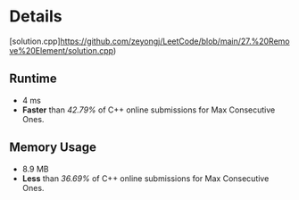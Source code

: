 # Details
[solution.cpp]https://github.com/zeyongj/LeetCode/blob/main/27.%20Remove%20Element/solution.cpp)

## Runtime
- 4 ms
- **Faster** than *42.79%* of C++ online submissions for Max Consecutive Ones.

## Memory Usage
- 8.9 MB
- **Less** than *36.69%* of C++ online submissions for Max Consecutive Ones.
